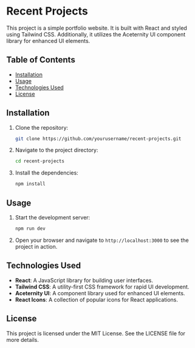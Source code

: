 # Recent Projects

This project is a simple portfolio website. It is built with React and styled using Tailwind CSS. Additionally, it utilizes the Aceternity UI component library for enhanced UI elements.

## Table of Contents

- [Installation](#installation)
- [Usage](#usage)
- [Technologies Used](#technologies-used)
- [License](#license)

## Installation

1. Clone the repository:
   ```sh
   git clone https://github.com/yourusername/recent-projects.git
   ```
2. Navigate to the project directory:
   ```sh
   cd recent-projects
   ```
3. Install the dependencies:
   ```sh
   npm install
   ```

## Usage

1. Start the development server:
   ```sh
   npm run dev
   ```
2. Open your browser and navigate to `http://localhost:3000` to see the project in action.

## Technologies Used

- **React**: A JavaScript library for building user interfaces.
- **Tailwind CSS**: A utility-first CSS framework for rapid UI development.
- **Aceternity UI**: A component library used for enhanced UI elements.
- **React Icons**: A collection of popular icons for React applications.

## License

This project is licensed under the MIT License. See the LICENSE file for more details.
